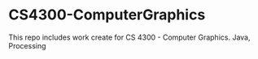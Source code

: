 CS4300-ComputerGraphics
=======================

This repo includes work create for CS 4300 - Computer Graphics.  Java, Processing
